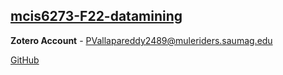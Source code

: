 ## [mcis6273-F22-datamining](https://github.com/pardha-sau/mcis6273-F22-datamining)

**Zotero Account** - PVallapareddy2489@muleriders.saumag.edu

[GitHub](https://github.com/pardha-sau/mcis6273-F22-datamining.git)
